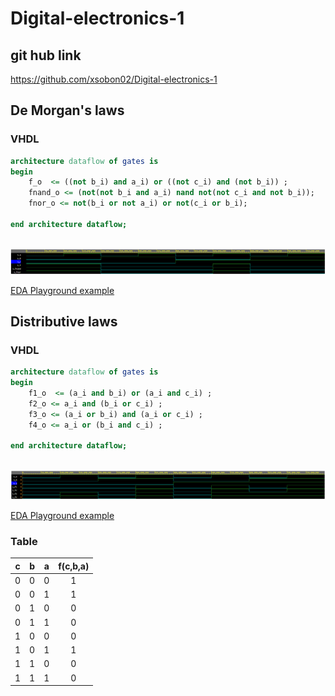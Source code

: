 # Digital-electronics-1
## git hub link
https://github.com/xsobon02/Digital-electronics-1

## De Morgan's laws

### VHDL
```vhdl
architecture dataflow of gates is
begin
    f_o  <= ((not b_i) and a_i) or ((not c_i) and (not b_i)) ;
    fnand_o <= (not(not b_i and a_i) nand not(not c_i and not b_i));
    fnor_o <= not(b_i or not a_i) or not(c_i or b_i);

end architecture dataflow;
      
```
![DeMorgan signals](https://github.com/xsobon02/Digital-electronics-1/blob/main/Labs/01-gates/demorgan1.png)

[EDA Playground example](https://www.edaplayground.com/x/DUUw)

## Distributive laws

### VHDL
```vhdl
architecture dataflow of gates is
begin
    f1_o  <= (a_i and b_i) or (a_i and c_i) ;
    f2_o <= a_i and (b_i or c_i) ;
    f3_o <= (a_i or b_i) and (a_i or c_i) ;
    f4_o <= a_i or (b_i and c_i) ;

end architecture dataflow;
      
```
![DeMorgan signals](https://github.com/xsobon02/Digital-electronics-1/blob/main/Labs/01-gates/distributive.png)

[EDA Playground example](https://www.edaplayground.com/x/u9Gi)


### Table
| **c** | **b** |**a** | **f(c,b,a)** |
| :-: | :-: | :-: | :-: |
| 0 | 0 | 0 | 1 |
| 0 | 0 | 1 | 1 |
| 0 | 1 | 0 | 0 |
| 0 | 1 | 1 | 0 |
| 1 | 0 | 0 | 0 |
| 1 | 0 | 1 | 1 |
| 1 | 1 | 0 | 0 |
| 1 | 1 | 1 | 0 |


